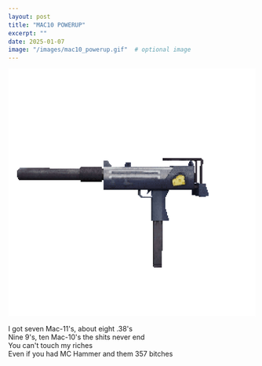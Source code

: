 ```yaml
---
layout: post
title: "MAC10 POWERUP"
excerpt: ""
date: 2025-01-07
image: "/images/mac10_powerup.gif"  # optional image
---
```


<img src="/images/mac10_powerup.gif">

I got seven Mac-11's, about eight .38's<BR>
Nine 9's, ten Mac-10's the shits never end<BR>
You can't touch my riches<BR>
Even if you had MC Hammer and them 357 bitches<BR>